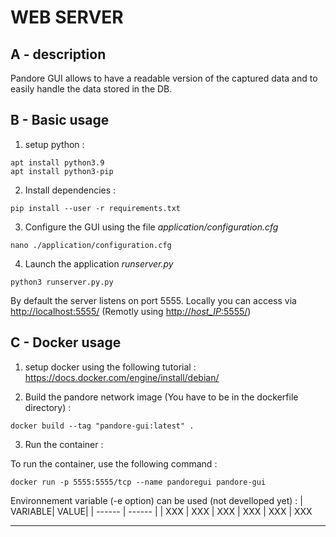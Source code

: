 # WEB SERVER

## A - description

Pandore GUI allows to have a readable version of the captured data and to easily handle the data stored in the DB.

## B - Basic usage

1) setup python :

```
apt install python3.9
apt install python3-pip
```

2) Install dependencies :

```
pip install --user -r requirements.txt
```

3) Configure the GUI using the file *application/configuration.cfg* 

```
nano ./application/configuration.cfg
```

4) Launch the application *runserver.py*
```
python3 runserver.py.py
```

By default the server listens on port 5555. Locally you can access via [http://localhost:5555/](http://localhost:5555/) (Remotly using [http://*host_IP*:5555/](http://host_IP:5555/))

## C - Docker usage

1) setup docker using the following tutorial :
https://docs.docker.com/engine/install/debian/

2) Build the pandore network image (You have to be in the dockerfile directory) :
```
docker build --tag "pandore-gui:latest" .
```

3) Run the container :

To run the container, use the following command :
```
docker run -p 5555:5555/tcp --name pandoregui pandore-gui
```


Environnement variable (-e option) can be used (not develloped yet) :
| VARIABLE| VALUE|
| ------ | ------ |
| XXX | XXX
| XXX | XXX
| XXX | XXX

---------------------------------------
